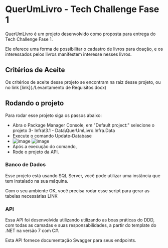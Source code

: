 # QuerUmLivro - Tech Challenge Fase 1

QuerUmLivro é um projeto desenvolvido como proposta para entrega do Tech Challenge Fase 1.

Ele oferece uma forma de possibilitar o cadastro de livros para doação, e os interessados pelos livros manifestem interesse nesses livros.

## Critérios de Aceite

Os critérios de aceite desse projeto se encontram na raiz desse projeto, ou no link [link](./Levantamento de Requisitos.docx)

## Rodando o projeto 

Para rodar esse projeto siga os passos abaixo:

* Abra o Package Manager Console, em "Default project:" selecione o projeto 3- Infra\3.1 - Data\QuerUmLivro.Infra.Data
*  Execute o comando Update-Database
* ![image](https://github.com/jorgelodev/QuerUmLivro/assets/63474859/a29ae54b-7614-4de2-85ab-52feb7c2df9c)
![image](https://github.com/jorgelodev/QuerUmLivro/assets/63474859/69299078-b621-4872-a53f-c1094b6be003)
* Após a execução do comando, 
* Rode o projeto da API.

### Banco de Dados

Esse projeto está usando SQL Server, você pode utilizar uma instância que tem instalado na sua máquina.

Com o seu ambiente OK, você precisa rodar esse script para gerar as tabelas necessárias LINK

### API

Essa API foi desenvolvida utilizando utilizando as boas práticas do DDD, com todas as camadas e suas responsabilidades, a partir do template do .NET na versão 7 com C#.

Esta API fornece documentação Swagger para seus endpoints.

